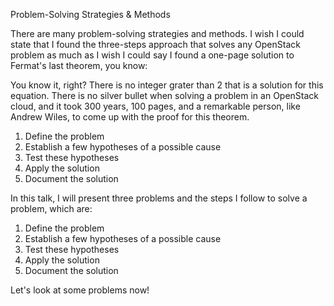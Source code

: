 Problem-Solving Strategies & Methods
<!-- Note -->
There are many problem-solving strategies and methods. I wish I could
state that I found the three-steps approach that solves any OpenStack
problem as much as I wish I could say I found a one-page solution to
Fermat's last theorem, you know:


<!-- .slide: data-background-image="images/fermat.jpg" data-background-color="white" data-background-size="contain" -->
<!-- Note -->
You know it, right? There is no integer grater than 2 that is a solution
for this equation.
There is no silver bullet when solving a problem in an OpenStack cloud,
and it took 300 years, 100 pages, and a remarkable person, like Andrew
Wiles, to come up with the proof for this theorem.


1. Define the problem
2. Establish a few hypotheses of a possible cause
3. Test these hypotheses
4. Apply the solution
5. Document the solution

<!-- Note -->
In this talk, I will present three problems and the steps I follow
to solve a problem, which are:

1. Define the problem
2. Establish a few hypotheses of a possible cause
3. Test these hypotheses
4. Apply the solution
5. Document the solution

Let's look at some problems now!
